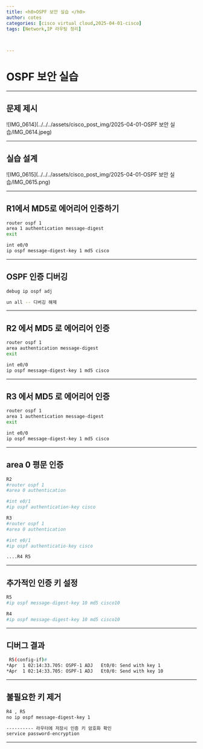 ```yaml
---
title: <h0>OSPF 보안 실습 </h0>
author: cotes 
categories: [cisco virtual cloud,2025-04-01-cisco]
tags: [Network,IP 라우팅 정리]

 

---
```


# OSPF 보안 실습

------

## 문제 제시

![IMG_0614](../../../assets/cisco_post_img/2025-04-01-OSPF 보안 실습/IMG_0614.jpeg)

------

## 실습 설계

![IMG_0615](../../../assets/cisco_post_img/2025-04-01-OSPF 보안 실습/IMG_0615.png)

------

##  R1에서 MD5로 에어리어 인증하기

```bash
router ospf 1
area 1 authentication message-digest
exit

int e0/0
ip ospf message-digest-key 1 md5 cisco
```

------

## OSPF 인증 디버깅 

```bash
debug ip ospf adj

un all -- 디버깅 해제
```

------

## R2 에서 MD5 로 에어리어 인증

```bash
router ospf 1
area authentication message-digest
exit

int e0/0
ip ospf message-digest-key 1 md5 cisco
```

------

## R3 에서 MD5 로 에어리어 인증

```bash
router ospf 1
area 1 authentication message-digest
exit

int e0/0
ip ospf message-digest-key 1 md5 cisco
```

------

## area 0 평문 인증

```bash
R2
#router ospf 1
#area 0 authentication

#int e0/1
#ip ospf authentication-key cisco

R3
#router ospf 1
#area 0 authentication

#int e0/1
#ip ospf authenticatio-key cisco

....R4 R5
```

------

## 추가적인 인증 키 설정

```bash
R5
#ip ospf message-digest-key 10 md5 cisco10

R4
#ip ospf message-digest-key 10 md5 cisco10
```

------

## 디버그 결과

```bash
 R5(config-if)#
*Apr  1 02:14:33.705: OSPF-1 ADJ   Et0/0: Send with key 1
*Apr  1 02:14:33.705: OSPF-1 ADJ   Et0/0: Send with key 10
```

------

## 불필요한 키 제거

```bash
R4 , R5
no ip ospf message-digest-key 1

---------- 라우터에 저장시 인증 키 암호화 확인
service password-encryption
```

------------

